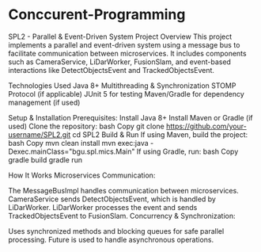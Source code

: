 # Conccurent-Programming
SPL2 - Parallel & Event-Driven System Project Overview This project implements a parallel and event-driven system using a message bus to facilitate communication between microservices. It includes components such as CameraService, LiDarWorker, FusionSlam, and event-based interactions like DetectObjectsEvent and TrackedObjectsEvent.

Technologies Used Java 8+ Multithreading & Synchronization STOMP Protocol (if applicable) JUnit 5 for testing Maven/Gradle for dependency management (if used)

Setup & Installation Prerequisites: Install Java 8+ Install Maven or Gradle (if used) Clone the repository: bash Copy git clone https://github.com/your-username/SPL2.git cd SPL2 Build & Run If using Maven, build the project: bash Copy mvn clean install mvn exec:java -Dexec.mainClass="bgu.spl.mics.Main" If using Gradle, run: bash Copy gradle build gradle run

How It Works Microservices Communication:

The MessageBusImpl handles communication between microservices. CameraService sends DetectObjectsEvent, which is handled by LiDarWorker. LiDarWorker processes the event and sends TrackedObjectsEvent to FusionSlam. Concurrency & Synchronization:

Uses synchronized methods and blocking queues for safe parallel processing. Future is used to handle asynchronous operations.
